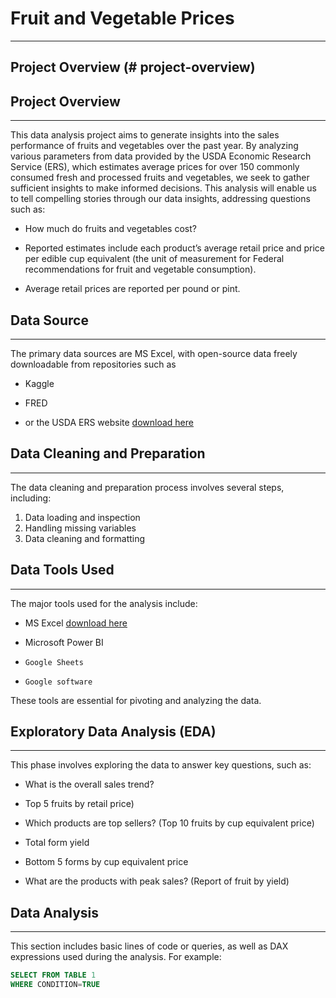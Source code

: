 # Fruit and Vegetable Prices
---

## Project Overview (# project-overview)

## Project Overview
---

This data analysis project aims to generate insights into the sales performance of fruits and vegetables over the past year. By analyzing various parameters from data provided by the USDA Economic Research Service (ERS), which estimates average prices for over 150 commonly consumed fresh and processed fruits and vegetables, we seek to gather sufficient insights to make informed decisions. This analysis will enable us to tell compelling stories through our data insights, addressing questions such as:

  - How much do fruits and vegetables cost?
  
  - Reported estimates include each product’s average retail price and price per edible cup equivalent (the unit of measurement for Federal recommendations for fruit and vegetable consumption).
    
  - Average retail prices are reported per pound or pint.

## Data Source
---

The primary data sources are MS Excel, with open-source data freely downloadable from repositories such as 

  - Kaggle
  
  - FRED
  
  -   or the USDA ERS website [download here](https://www.ers.usda.gov/data-products/fruit-and-vegetable-prices.aspx)

## Data Cleaning and Preparation
---
The data cleaning and preparation process involves several steps, including:
1.	Data loading and inspection
2.	Handling missing variables
3.	Data cleaning and formatting

## Data Tools Used
---

The major tools used for the analysis include:

  - MS Excel [download here](https://www.microsoft.com)
    
  - Microsoft Power BI
    
  - 	Google Sheets
    
  - 	Google software

These tools are essential for pivoting and analyzing the data.

## Exploratory Data Analysis (EDA)
---
This phase involves exploring the data to answer key questions, such as:

  - What is the overall sales trend?
  
  - Top 5 fruits by retail price)
  
  - Which products are top sellers? (Top 10 fruits by cup equivalent price)
  
  - Total form yield
  
  - Bottom 5 forms by cup equivalent price
  
  - What are the products with peak sales? (Report of fruit by yield)

## Data Analysis
---

This section includes basic lines of code or queries, as well as DAX expressions used during the analysis. For example:

```SQL
SELECT FROM TABLE 1
WHERE CONDITION=TRUE
```


